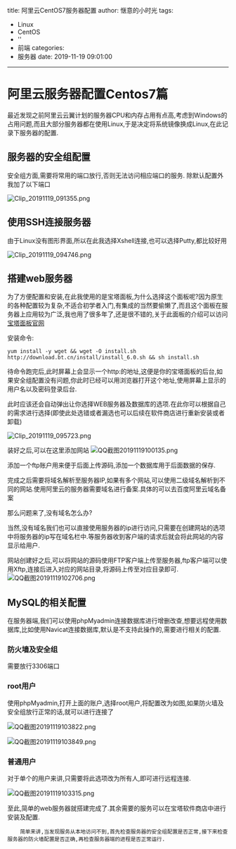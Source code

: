 title: 阿里云CentOS7服务器配置
author: 惬意的小时光
tags:
  - Linux
  - CentOS
  - ''
  - 前端
categories:
  - 服务器
date: 2019-11-19 09:01:00
---

# 阿里云服务器配置Centos7篇

最近发现之前阿里云云翼计划的服务器CPU和内存占用有点高,考虑到Windows的占用问题,而且大部分服务器都在使用Linux,于是决定将系统镜像换成Linux,在此记录下服务器的配置.

## 服务器的安全组配置

安全组方面,需要将常用的端口放行,否则无法访问相应端口的服务.
除默认配置外我加了以下端口

![Clip_20191119_091355.png](https://i.loli.net/2019/11/19/36OmFvExkqtGz5y.png)

## 使用SSH连接服务器

由于Linux没有图形界面,所以在此我选择Xshell连接,也可以选择Putty,都比较好用

![Clip_20191119_094746.png](https://i.loli.net/2019/11/19/LyNljmHTib9kIVC.png)

## 搭建web服务器

为了方便配置和安装,在此我使用的是宝塔面板,为什么选择这个面板呢?因为原生的各种配置较为复杂,不适合初学者入门,有集成的当然要偷懒了,而且这个面板在服务器上应用较为广泛,我也用了很多年了,还是很不错的,关于此面板的介绍可以访问[宝塔面板官网](https://bt.cn)

安装命令:

```
yum install -y wget && wget -O install.sh http://download.bt.cn/install/install_6.0.sh && sh install.sh
```

待命令跑完后,此时屏幕上会显示一个http:的地址,这便是你的宝塔面板的后台,如果安全组配置没有问题,你此时已经可以用浏览器打开这个地址,使用屏幕上显示的用户名以及密码登录后台.

此时应该还会自动弹出让你选择WEB服务器及数据库的选项.在此你可以根据自己的需求进行选择(即使此处选错或者漏选也可以后续在软件商店进行重新安装或者卸载)

![Clip_20191119_095723.png](https://i.loli.net/2019/11/19/AZqpJgHv8fLo6Xu.png)

装好之后,可以在这里添加网站
![QQ截图20191119100135.png](https://i.loli.net/2019/11/19/SQgs5ZYrzj69emf.png)

添加一个ftp账户用来便于后面上传源码,添加一个数据库用于后面数据的保存.

完成之后需要将域名解析至服务器IP,如果有多个网站,可以使用二级域名解析到不同的网站.使用阿里云的服务器需要域名进行备案.具体的可以去百度阿里云域名备案

那么问题来了,没有域名怎么办?

当然,没有域名我们也可以直接使用服务器的ip进行访问,只需要在创建网站的选项中将服务器的ip写在域名栏中.等服务器收到客户端的请求后就会将此网站的内容显示给用户.

网站创建好之后,可以将网站的源码使用FTP客户端上传至服务器,ftp客户端可以使用Xftp,连接后进入对应的网站目录,将源码上传至对应目录即可.
![QQ截图20191119102706.png](https://i.loli.net/2019/11/19/EAuclMshICbYy1v.png)

## MySQL的相关配置

在服务器端,我们可以使用phpMyadmin连接数据库进行增删改查,想要远程使用数据库,比如使用Navicat连接数据库,默认是不支持此操作的,需要进行相关的配置.

### 防火墙及安全组

需要放行3306端口

### root用户

使用phpMyadmin,打开上面的账户,选择root用户,将配置改为如图,如果防火墙及安全组放行正常的话,就可以进行连接了

![QQ截图20191119103822.png](https://i.loli.net/2019/11/19/ARUng1rbaVqLIMv.png)

![QQ截图20191119103849.png](https://i.loli.net/2019/11/19/tNxT2ZqomVkOBip.png)

### 普通用户

对于单个的用户来讲,只需要将此选项改为所有人,即可进行远程连接.

![QQ截图20191119103315.png](https://i.loli.net/2019/11/19/M2Vt3Zcka4IrPud.png)

至此,简单的web服务器就搭建完成了.其余需要的服务可以在宝塔软件商店中进行安装及配置.

        简单来讲,当发现服务从本地访问不到,首先检查服务器的安全组配置是否正常,接下来检查服务器的防火墙配置是否正确,再检查服务器端的进程是否正常运行.
